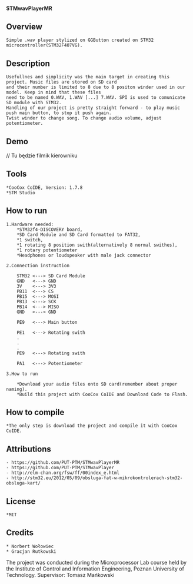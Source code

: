 #### STMwavPlayerMR

## Overview

	Simple .wav player stylized on GGButton created on STM32 microcontroller(STM32F407VG).

## Description

	Usefullnes and simplicity was the main target in creating this project. Music files are stored on SD card
	and their number is limited to 8 due to 8 positon winder used in our model. Keep in mind that these files 
	need to be named 0.WAV, 1.WAV [...] 7.WAV. SPI is used to comunicate SD module with STM32. 
	Handling of our project is pretty straight forward - to play music push main button, to stop it push again. 
	Twist winder to change song. To change audio volume, adjust potentiometer.
	
## Demo

// Tu będzie filmik kierowniku

## Tools

	*CooCox CoIDE, Version: 1.7.8
	*STM Studio

## How to run

	1.Hardware needed:
		*STM32f4-DISCOVERY board,
		*SD Card Module and SD Card formatted to FAT32,
		*1 switch,
		*1 rotating 8 position swith(alternatively 8 normal swithes),
		*1 rotary potentiometer
		*Headphones or loudspeaker with male jack connector
		
	2.Connection instruction
		
		STM32 <---> SD Card Module
		GND   <---> GND
		3V    <---> 3V3
		PB11  <---> CS
		PB15  <---> MOSI
		PB13  <---> SCK
		PB14  <---> MISO
		GND   <---> GND
		
		PE9   <---> Main button
		
		PE1   <---> Rotating swith
		.
		.
		.
		PE9   <---> Rotating swith
		
		PA1	  <---> Potentiometer
		 
	3.How to run
	
		*Download your audio files onto SD card(remember about proper naming).
		*Build this project with CooCox CoIDE and Download Code to Flash.
		




## How to compile

	*The only step is download the project and compile it with CooCox CoIDE.

## Attributions

	- https://github.com/PUT-PTM/STMwavPlayerMR
	- https://github.com/PUT-PTM/STMwavPlayer
	- http://elm-chan.org/fsw/ff/00index_e.html
	- http://stm32.eu/2012/05/09/obsluga-fat-w-mikrokontrolerach-stm32-obsluga-kart/

## License

	*MIT

## Credits

	* Norbert Wołowiec		
	* Gracjan Rutkowski


The project was conducted during the Microprocessor Lab course held by the Institute of Control and Information Engineering, Poznan University of Technology.
Supervisor: Tomasz Mańkowski
